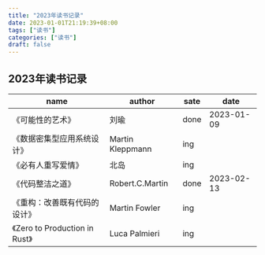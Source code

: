 ```yaml
---
title: "2023年读书记录"
date: 2023-01-01T21:19:39+08:00
tags: ["读书"]
categories: ["读书"]
draft: false
---
```


## 2023年读书记录

| name                           | author           | sate | date       |
| ------------------------------ | ---------------- | ---- | ---------- |
| 《可能性的艺术》               | 刘瑜             | done | 2023-01-09 |
| 《数据密集型应用系统设计》     | Martin Kleppmann | ing  |
| 《必有人重写爱情》             | 北岛             | ing  |            |
| 《代码整洁之道》               | Robert.C.Martin  | done | 2023-02-13 |
| 《重构：改善既有代码的设计》   | Martin Fowler    | ing  |            |
| 《Zero to Production in Rust》 | Luca Palmieri    | ing  |            |
